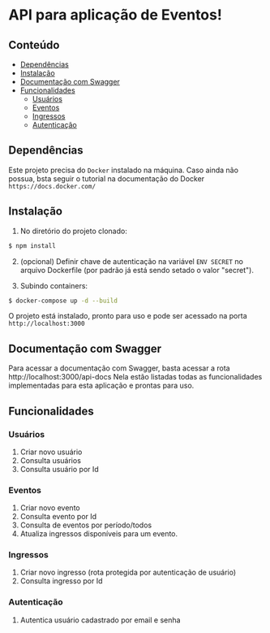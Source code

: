 # API para aplicação de Eventos!

## Conteúdo

- [Dependências](#dependencias)
- [Instalação](#instalacao)
- [Documentação com Swagger](#documentacao)
- [Funcionalidades](#funcionalidades)
  - [Usuários](#usuarios)
  - [Eventos](#eventos)
  - [Ingressos](#ingressos)
  - [Autenticação](#autenticacao)

## Dependências

Este projeto precisa do `Docker` instalado na máquina.
Caso ainda não possua, bsta seguir o tutorial na documentação do Docker `https://docs.docker.com/`

## Instalação

1. No diretório do projeto clonado:

```bash
$ npm install
```

2. (opcional) Definir chave de autenticação na variável `ENV SECRET` no arquivo Dockerfile (por padrão já está sendo setado o valor "secret").

3. Subindo containers:

```bash
$ docker-compose up -d --build
```

O projeto está instalado, pronto para uso e pode ser acessado na porta `http://localhost:3000`

## Documentação com Swagger

Para acessar a documentação com Swagger, basta acessar a rota http://localhost:3000/api-docs
Nela estão listadas todas as funcionalidades implementadas para esta aplicação e prontas para uso.

## Funcionalidades

### Usuários

1. Criar novo usuário
2. Consulta usuários
3. Consulta usuário por Id

### Eventos

1. Criar novo evento
2. Consulta evento por Id
3. Consulta de eventos por período/todos
4. Atualiza ingressos disponíveis para um evento.

### Ingressos

1. Criar novo ingresso (rota protegida por autenticação de usuário)
2. Consulta ingresso por Id

### Autenticação

1. Autentica usuário cadastrado por email e senha
